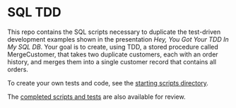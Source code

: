 # SQL TDD

This repo contains the SQL scripts necessary to duplicate the test-driven development examples shown in the presentation *Hey, You Got Your TDD In My SQL DB*. Your goal is to create, using TDD, a stored procedure called MergeCustomer, that takes two duplicate customers, each with an order history, and merges them into a single customer record that contains all orders.

To create your own tests and code, see the [starting scripts directory](./starting-scripts/).

The [completed scripts and tests](./completed-scripts/) are also available for review.
